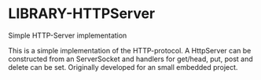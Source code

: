 # LIBRARY-HTTPServer
Simple HTTP-Server implementation

This is a simple implementation of the HTTP-protocol.
A HttpServer can be constructed from an ServerSocket and handlers for get/head, put, post and delete can be set.
Originally developed for an small embedded project.
